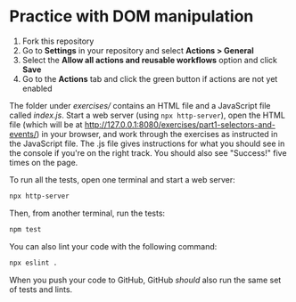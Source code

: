 # Practice with DOM manipulation

1. Fork this repository
2. Go to **Settings** in your repository and select **Actions > General**
3. Select the **Allow all actions and reusable workflows** option and click **Save**
4. Go to the **Actions** tab and click the green button if actions are not yet enabled

The folder under _exercises/_ contains an HTML file and a JavaScript file called _index.js_. Start a web server (using `npx http-server`), open the HTML file (which will be at http://127.0.0.1:8080/exercises/part1-selectors-and-events/) in your browser, and work through the exercises as instructed in the JavaScript file. The .js file gives instructions for what you should see in the console if you're on the right track. You should also see "Success!" five times on the page.

To run all the tests, open one terminal and start a web server:

```bash
npx http-server
```

Then, from another terminal, run the tests:

```bash
npm test
```

You can also lint your code with the following command:

```bash
npx eslint .
```

When you push your code to GitHub, GitHub _should_ also run the same set of tests and lints.